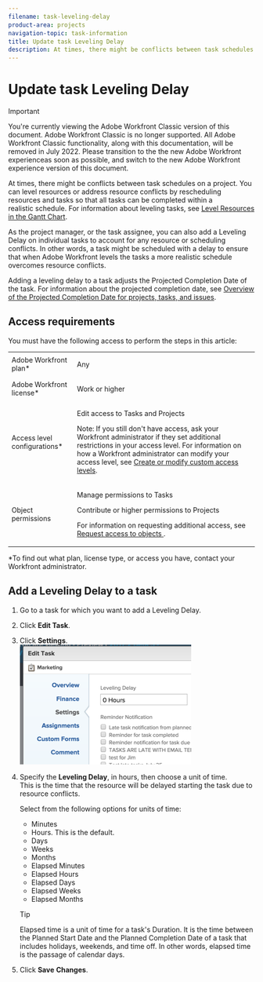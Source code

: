 ```yaml
---
filename: task-leveling-delay
product-area: projects
navigation-topic: task-information
title: Update task Leveling Delay
description: At times, there might be conflicts between task schedules on a project. You can level resources or address resource conflicts by rescheduling resources and tasks so that all tasks can be completed within a realistic schedule. For information about leveling tasks, see Level Resources in the Gantt Chart .
---
```


# Update task Leveling Delay

>[!IMPORTANT]
>
>You're currently viewing the Adobe Workfront Classic version of this document. Adobe Workfront Classic is no longer supported. All Adobe Workfront Classic functionality, along with this documentation, will be removed in July 2022. Please transition to the the new Adobe Workfront experienceas soon as possible, and switch to the new Adobe Workfront experience version of this document.

At times, there might be conflicts between task schedules on a project. You can level resources or address resource conflicts by rescheduling resources and tasks so that all tasks can be completed within a realistic&nbsp;schedule. For information about leveling tasks, see [Level Resources in the Gantt Chart](../../../manage-work/gantt-chart/use-the-gantt-chart/level-resources-in-gantt.md).

As the project manager, or the task assignee, you can also add a Leveling Delay on individual tasks to account for any resource or scheduling conflicts. In other words, a task might be scheduled with a delay to ensure that when Adobe Workfront levels&nbsp;the tasks a more realistic schedule overcomes resource conflicts.

Adding a leveling delay to a task adjusts the Projected Completion Date of the task. For information about the projected completion date, see [Overview of the Projected Completion Date for projects, tasks, and issues](../../../manage-work/projects/planning-a-project/project-projected-completion-date.md).

## Access requirements

You must have the following access to perform the steps in this article:

<table> 
 <col> 
 <col> 
 <tbody> 
  <tr> 
   <td role="rowheader">Adobe Workfront plan*</td> 
   <td> <p>Any</p> </td> 
  </tr> 
  <tr> 
   <td role="rowheader">Adobe Workfront license*</td> 
   <td> <p>Work or higher</p> </td> 
  </tr> 
  <tr> 
   <td role="rowheader">Access level configurations*</td> 
   <td> <p>Edit access to Tasks and Projects</p> <p>Note: If you still don't have access, ask your Workfront administrator if they set additional restrictions in your access level. For information on how a Workfront administrator can modify your access level, see <a href="../../../administration-and-setup/add-users/configure-and-grant-access/create-modify-access-levels.md" class="MCXref xref">Create or modify custom access levels</a>.</p> </td> 
  </tr> 
  <tr> 
   <td role="rowheader">Object permissions</td> 
   <td> <p>Manage permissions to Tasks </p> <p>Contribute or higher permissions to Projects</p> <p>For information on requesting additional access, see <a href="../../../workfront-basics/grant-and-request-access-to-objects/request-access.md" class="MCXref xref">Request access to objects </a>.</p> </td> 
  </tr> 
 </tbody> 
</table>

&#42;To find out what plan, license type, or access you have, contact your Workfront administrator.

## Add a Leveling Delay to a task

1. Go to a task for which you want to add a Leveling Delay.
1. Click **Edit Task**. 
1. Click **Settings**.  
   ![leveling_delay_on_a_task.png](assets/leveling-delay-on-a-task-350x244.png)

1. Specify the **Leveling Delay**, in hours, then choose a unit of time.  
   This is the time that the resource will be delayed starting the task due to resource conflicts.

   Select from the following options for units of time:

   * Minutes
   * Hours.&nbsp;This is the default.
   * Days
   * Weeks
   * Months
   * Elapsed Minutes
   * Elapsed Hours
   * Elapsed Days
   * Elapsed Weeks
   * Elapsed Months

   >[!TIP]
   >
   >Elapsed time is a unit of time for a task's Duration. It is the time between the Planned Start Date and the Planned Completion Date of a task that includes holidays, weekends, and time off. In other words, elapsed time is the passage of calendar days.

1. Click **Save** **Changes**.&nbsp;

&nbsp;
